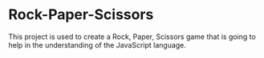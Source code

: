 # Rock-Paper-Scissors
This project is used to create a Rock, Paper, Scissors game that is going to help in the understanding of the JavaScript language.
